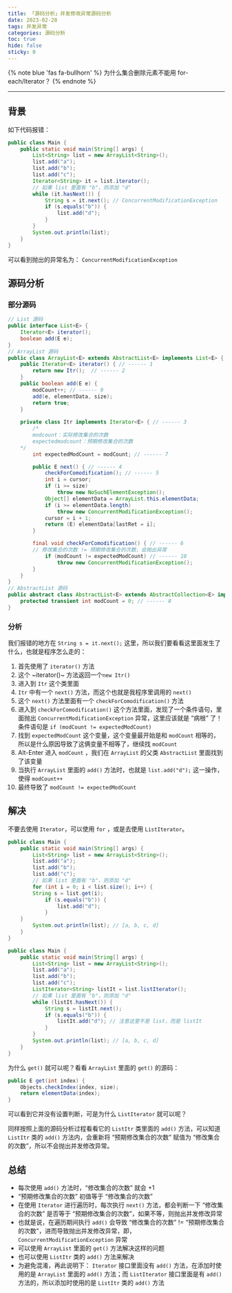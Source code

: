 ```yaml
---
title: 「源码分析」并发修改异常源码分析
date: 2023-02-28
tags: 并发异常
categories: 源码分析
toc: true
hide: false
sticky: 0
---
```


{% note blue 'fas fa-bullhorn' %}
为什么集合删除元素不能用 for-each/Iterator？
{% endnote %}

---

## 背景

如下代码报错：

```java
public class Main {
    public static void main(String[] args) {
        List<String> list = new ArrayList<String>();
        list.add("a");
        list.add("b");
        list.add("c");
        Iterator<String> it = list.iterator();
        // 如果 list 里面有 "b"，则添加 "d"
        while (it.hasNext()) {
            String s = it.next(); // ConcurrentModificationException
            if (s.equals("b")) {
                list.add("d");
            }
        }
        System.out.println(list);
    }
}
```

可以看到抛出的异常名为： `ConcurrentModificationException`

## 源码分析

### 部分源码

```java
// List 源码
public interface List<E> {
    Iterator<E> iterator();
    boolean add(E e);
}
// ArrayList 源码
public class ArrayList<E> extends AbstractList<E> implements List<E> {
    public Iterator<E> iterator() { // ------ 1
        return new Itr();  // ------ 2
    }
    public boolean add(E e) {
        modCount++; // ------ 9
        add(e, elementData, size);
        return true;
    }
    
    private class Itr implements Iterator<E> { // ------ 3
        /*
	    modcount：实际修改集合的次数
	    expectedmodcount：预期修改集合的次数
	*/
        int expectedModCount = modCount; // ------ 7

        public E next() { // ------ 4
            checkForComodification(); // ------ 5
            int i = cursor;
            if (i >= size)
                throw new NoSuchElementException();
            Object[] elementData = ArrayList.this.elementData;
            if (i >= elementData.length)
                throw new ConcurrentModificationException();
            cursor = i + 1;
            return (E) elementData[lastRet = i];
        }

        final void checkForComodification() { // ------ 6
	    // 修改集合的次数 != 预期修改集合的次数，会抛出异常
            if (modCount != expectedModCount) // ------ 10
                throw new ConcurrentModificationException();
        }
    }
}
// AbstractList 源码
public abstract class AbstractList<E> extends AbstractCollection<E> implements List<E> {
    protected transient int modCount = 0; // ------ 8
}
```

### 分析

我们报错的地方在 `String s = it.next();` 这里，所以我们要看看这里面发生了什么，也就是程序怎么走的：

1. 首先使用了 `iterator()` 方法
2. 这个 ~iterator()~ 方法返回一个`new Itr()`
3. 进入到 `Itr` 这个类里面
4. `Itr` 中有一个 `next()` 方法，而这个也就是我程序里调用的 `next()`
5. 这个 `next()` 方法里面有一个 `checkForComodification()` 方法
6. 进入到 `checkForComodification()` 这个方法里面，发现了一个条件语句，里面抛出 `ConcurrentModificationException` 异常，这里应该就是 “病根” 了！条件语句是 `if (modCount != expectedModCount)`
7. 找到 `expectedModCount` 这个变量，这个变量最开始是和 `modCount` 相等的，所以是什么原因导致了这俩变量不相等了，继续找 `modCount`
8. Alt-Enter 进入 `modCount` ，我们在 `ArrayList` 的父类 `AbstractList` 里面找到了该变量
9. 当执行 `ArrayList` 里面的 `add()` 方法时，也就是 `list.add("d");` 这一操作，使得 `modCount++` 
10. 最终导致了 `modCount != expectedModCount`

## 解决

不要去使用 `Iterator`，可以使用 `for` ，或是去使用 `ListIterator`。

```java
public class Main {
    public static void main(String[] args) {
        List<String> list = new ArrayList<String>();
        list.add("a");
        list.add("b");
        list.add("c");
        // 如果 list 里面有 "b"，则添加 "d"
        for (int i = 0; i < list.size(); i++) {
	    String s = list.get(i);
            if (s.equals("b")) {
                list.add("d");
            }
	}
        System.out.println(list); // [a, b, c, d]
    }
}

public class Main {
    public static void main(String[] args) {
        List<String> list = new ArrayList<String>();
        list.add("a");
        list.add("b");
        list.add("c");
        ListIterator<String> listIt = list.listIterator();
        // 如果 list 里面有 "b"，则添加 "d"
        while (listIt.hasNext()) {
            String s = listIt.next();
            if (s.equals("b")) {
                listIt.add("d"); // 注意这里不是 list，而是 listIt
            }
        }
        System.out.println(list); // [a, b, c, d]
    }
}
```

为什么 `get()` 就可以呢？看看 `ArrayList` 里面的 `get()` 的源码：

```java
public E get(int index) {
    Objects.checkIndex(index, size);
    return elementData(index);
}
```

可以看到它并没有设置判断，可是为什么 `ListIterator` 就可以呢？

同样按照上面的源码分析过程看看它的 `ListItr` 类里面的 `add()` 方法，可以知道 `ListItr` 类的 `add()` 方法内，会重新将 “预期修改集合的次数” 赋值为 “修改集合的次数”，所以不会抛出并发修改异常。

## 总结

- 每次使用 `add()` 方法时，“修改集合的次数” 就会 +1
- “预期修改集合的次数” 初值等于 “修改集合的次数” 
- 在使用 `Iterator` 进行遍历时，每次执行 `next()` 方法，都会判断一下 “修改集合的次数” 是否等于 “预期修改集合的次数”，如果不等，则抛出并发修改异常
- 也就是说，在遍历期间执行 `add()` 会导致 “修改集合的次数” != “预期修改集合的次数”，进而导致抛出并发修改异常，即，`ConcurrentModificationException` 异常
- 可以使用 `ArrayList` 里面的 `get()` 方法解决这样的问题
- 也可以使用 `ListItr` 类的 `add()` 方法来解决
- 为避免混淆，再此说明下： `Iterator` 接口里面没有 `add()` 方法，在添加时使用的是 `ArrayList` 里面的 `add()` 方法；而 `ListIterator` 接口里面是有 `add()` 方法的，所以添加时使用的是 `ListItr` 类的 `add()` 方法